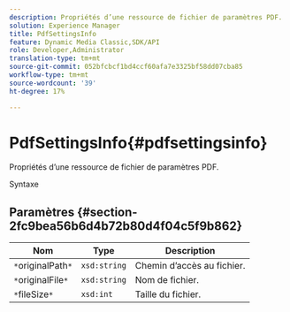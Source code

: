 ```yaml
---
description: Propriétés d’une ressource de fichier de paramètres PDF.
solution: Experience Manager
title: PdfSettingsInfo
feature: Dynamic Media Classic,SDK/API
role: Developer,Administrator
translation-type: tm+mt
source-git-commit: 052bfcbcf1bd4ccf60afa7e3325bf58dd07cba85
workflow-type: tm+mt
source-wordcount: '39'
ht-degree: 17%

---
```



# PdfSettingsInfo{#pdfsettingsinfo}

Propriétés d’une ressource de fichier de paramètres PDF.

Syntaxe

## Paramètres {#section-2fc9bea56b6d4b72b80d4f04c5f9b862}

| Nom | Type | Description |
|---|---|---|
| `*`originalPath`*` | `xsd:string` | Chemin d’accès au fichier. |
| `*`originalFile`*` | `xsd:string` | Nom de fichier. |
| `*`fileSize`*` | `xsd:int` | Taille du fichier. |

